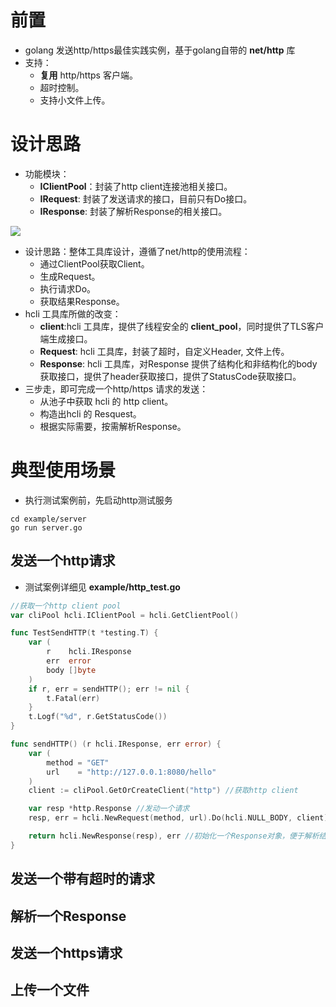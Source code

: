 # 前置
- golang 发送http/https最佳实践实例，基于golang自带的 **net/http** 库
- 支持： 
   - **复用** http/https 客户端。
   - 超时控制。
   - 支持小文件上传。
# 设计思路

- 功能模块：
   - **IClientPool**：封装了http client连接池相关接口。
   - **IRequest**: 封装了发送请求的接口，目前只有Do接口。
   - **IResponse**: 封装了解析Response的相关接口。

![](https://cdn.nlark.com/yuque/0/2022/jpeg/2172986/1667227641258-9755d472-e088-4621-ab75-3251281c1732.jpeg)

- 设计思路：整体工具库设计，遵循了net/http的使用流程：
   - 通过ClientPool获取Client。
   - 生成Request。
   - 执行请求Do。
   - 获取结果Response。
- hcli 工具库所做的改变：
   - **client**:hcli 工具库，提供了线程安全的 **client_pool**，同时提供了TLS客户端生成接口。
   - **Request**: hcli 工具库，封装了超时，自定义Header, 文件上传。
   - **Response**: hcli 工具库，对Response 提供了结构化和非结构化的body获取接口，提供了header获取接口，提供了StatusCode获取接口。
- 三步走，即可完成一个http/https 请求的发送：
   - 从池子中获取 hcli 的 http client。
   - 构造出hcli 的 Resquest。
   - 根据实际需要，按需解析Response。
# 典型使用场景

- 执行测试案例前，先启动http测试服务
```
cd example/server
go run server.go
```
## 发送一个http请求

- 测试案例详细见 **example/http_test.go**
```go
//获取一个http client pool
var cliPool hcli.IClientPool = hcli.GetClientPool()

func TestSendHTTP(t *testing.T) {
    var (
        r    hcli.IResponse
        err  error
        body []byte
    )
    if r, err = sendHTTP(); err != nil {
        t.Fatal(err)
    }
    t.Logf("%d", r.GetStatusCode())
}

func sendHTTP() (r hcli.IResponse, err error) {
    var (
        method = "GET"
        url    = "http://127.0.0.1:8080/hello"
    )
    client := cliPool.GetOrCreateClient("http") //获取http client

    var resp *http.Response //发动一个请求
    resp, err = hcli.NewRequest(method, url).Do(hcli.NULL_BODY, client)

    return hcli.NewResponse(resp), err //初始化一个Response对象，便于解析结果
}
```
## 发送一个带有超时的请求
## 解析一个Response
## 发送一个https请求
## 上传一个文件

